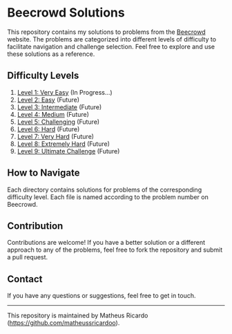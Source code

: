 # Beecrowd Solutions

This repository contains my solutions to problems from the [Beecrowd](https://www.beecrowd.com.br/) website. The problems are categorized into different levels of difficulty to facilitate navigation and challenge selection. Feel free to explore and use these solutions as a reference.

## Difficulty Levels

1. [Level 1: Very Easy](./Nivel_1) (In Progress...)
2. [Level 2: Easy](./Nivel_2) (Future)
3. [Level 3: Intermediate](./Nivel_3) (Future)
4. [Level 4: Medium](./Nivel_4) (Future)
5. [Level 5: Challenging](./Nivel_5) (Future)
6. [Level 6: Hard](./Nivel_6) (Future)
7. [Level 7: Very Hard](./Nivel_7) (Future)
8. [Level 8: Extremely Hard](./Nivel_8) (Future)
9. [Level 9: Ultimate Challenge](./Nivel_9) (Future)

## How to Navigate

Each directory contains solutions for problems of the corresponding difficulty level. Each file is named according to the problem number on Beecrowd.

## Contribution

Contributions are welcome! If you have a better solution or a different approach to any of the problems, feel free to fork the repository and submit a pull request.

## Contact

If you have any questions or suggestions, feel free to get in touch.

---

This repository is maintained by Matheus Ricardo (https://github.com/matheussricardoo).
